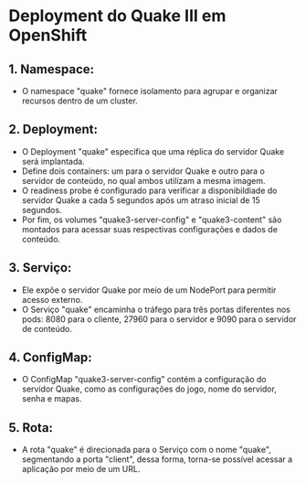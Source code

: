 # Deployment do Quake III em OpenShift

## 1. Namespace:
* O namespace "quake" fornece isolamento para agrupar e organizar recursos dentro de um cluster.

## 2. Deployment:
* O Deployment "quake" especifica que uma réplica do servidor Quake será implantada.
* Define dois containers: um para o servidor Quake e outro para o servidor de conteúdo, no qual ambos utilizam a mesma imagem.
* O readiness probe é configurado para verificar a disponibildiade do servidor Quake a cada 5 segundos após um atraso inicial de 15 segundos.
* Por fim, os volumes "quake3-server-config" e "quake3-content" são montados para acessar suas respectivas configurações e dados de conteúdo.

## 3. Serviço:
* Ele expõe o servidor Quake por meio de um NodePort para permitir acesso externo.
* O Serviço "quake" encaminha o tráfego para três portas diferentes nos pods: 8080 para o cliente, 27960 para o servidor e 9090 para o servidor de conteúdo.

## 4. ConfigMap: 
* O ConfigMap "quake3-server-config" contém a configuração do servidor Quake, como as configurações do jogo, nome do servidor, senha e mapas.

## 5. Rota:
* A rota "quake" é direcionada para o Serviço com o nome "quake", segmentando a porta "client", dessa forma, torna-se possível acessar a aplicação por meio de um URL.
